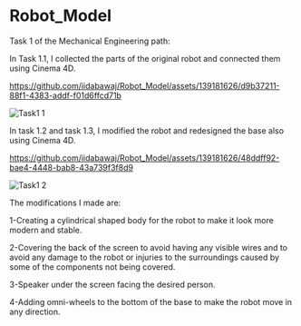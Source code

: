 # Robot_Model
Task 1 of the Mechanical Engineering path:

In Task 1.1, I collected the parts of the original robot and connected them using Cinema 4D.

https://github.com/iidabawaj/Robot_Model/assets/139181626/d9b37211-88f1-4383-addf-f01d6ffcd71b

![Task1 1](https://github.com/iidabawaj/Robot_Model/assets/139181626/aba5f392-ad49-4005-ad19-6e61a185d547)

In task 1.2 and task 1.3, I modified the robot and redesigned the base also using Cinema 4D.


https://github.com/iidabawaj/Robot_Model/assets/139181626/48ddff92-bae4-4448-bab8-43a739f3f8d9

![Task1 2](https://github.com/iidabawaj/Robot_Model/assets/139181626/11e3b392-1401-4931-b857-bf526cf321b6)

The modifications I made are:

1-Creating a cylindrical shaped body for the robot to make it look more modern and stable.

2-Covering the back of the screen to avoid having any visible wires and to avoid any damage to the robot or injuries to the surroundings caused by some of the components not being covered.

3-Speaker under the screen facing the desired person.

4-Adding omni-wheels to the bottom of the base to make the robot move in any direction.
